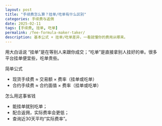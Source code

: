 ```yaml
---
layout: post
title: "手续费怎么算？挂单/吃单有什么区别"
categories: 手续费与返佣
date: 2025-02-11
tags: [手续费, 挂单, 吃单]
permalink: /fee-formula-maker-taker/
description: 基本公式 + 挂单/吃单差异，一看就懂你的费用从哪来。
---
```


用大白话说
“挂单”是在等别人来跟你成交；“吃单”是直接拿别人挂好的单。很多平台挂单便宜些，吃单贵些。

简单公式
- 现货手续费 ≈ 交易额 × 费率（挂单或吃单）
- 合约手续费 ≈ 合约面值 × 费率（挂单或吃单）

怎么用这事省钱
- 能挂单就别吃单；
- 配合返佣，实际费率会更低；
- 查询近30天平均“实际费率”。


